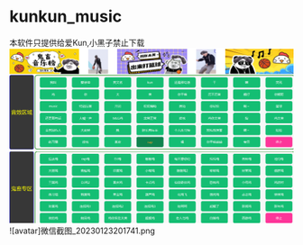 # kunkun_music
本软件只提供给爱Kun,小黑子禁止下载
<img src="微信截图_20230123201741.png">
![avatar]微信截图_20230123201741.png
